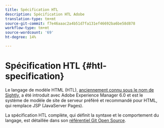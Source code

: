 ```yaml
---
title: Spécification HTL
description: Spécification HTL Adobe
translation-type: tm+mt
source-git-commit: f7e46aaac2a4b51d7fa131ef46692ba6be58d878
workflow-type: tm+mt
source-wordcount: '69'
ht-degree: 14%

---
```



# Spécification HTL {#htl-specification}

Le langage de modèle HTML (HTL), [anciennement connu sous le nom de Sightly,](update.md) a été introduit avec Adobe Experience Manager 6.0 et est le système de modèle de site de serveur préféré et recommandé pour HTML, qui remplace JSP (JavaServer Pages).

La spécification HTL complète, qui définit la syntaxe et le comportement du langage, est détaillée dans son [référentiel Git Open Source](https://github.com/adobe/htl-spec).

